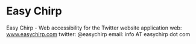 Easy Chirp
==========

Easy Chirp - Web accessibility for the Twitter website application
web: www.easychirp.com
twitter: @easychirp
email: info AT easychirp dot com
